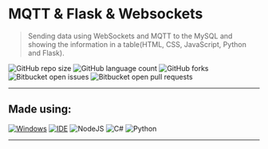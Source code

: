 # MQTT & Flask & Websockets

> Sending data using WebSockets and MQTT to the MySQL and showing the information in a table(HTML, CSS, JavaScript, Python and Flask).

![GitHub repo size](https://img.shields.io/github/repo-size/KauaMB2/MQTT-Flask-Websockets?style=for-the-badge)
![GitHub language count](https://img.shields.io/github/languages/count/KauaMB2/MQTT-Flask-Websockets?style=for-the-badge)
![GitHub forks](https://img.shields.io/github/forks/KauaMB2/MQTT-Flask-Websockets?style=for-the-badge)
![Bitbucket open issues](https://img.shields.io/bitbucket/issues/KauaMB2/MQTT-Flask-Websockets?style=for-the-badge)
![Bitbucket open pull requests](https://img.shields.io/bitbucket/pr-raw/KauaMB2/MQTT-Flask-Websockets?style=for-the-badge)

<hr>

## Made using:
[![Windows](https://img.shields.io/badge/Windows-0078D6?style=for-the-badge&logo=windows&logoColor=white)](https://www.microsoft.com/pt-br/windows/get-windows-10)
[![IDE](https://img.shields.io/badge/Visual_studio_code-0078D4?style=for-the-badge&logo=visual%20studio%20code&logoColor=white)](https://code.visualstudio.com/)
![NodeJS](https://img.shields.io/badge/node.js-6DA55F?style=for-the-badge&logo=node.js&logoColor=white)
![C#](https://img.shields.io/badge/c%23-%23239120.svg?style=for-the-badge&logo=c-sharp&logoColor=white)
![Python](https://img.shields.io/badge/python-3670A0?style=for-the-badge&logo=python&logoColor=ffdd54)

<hr>


